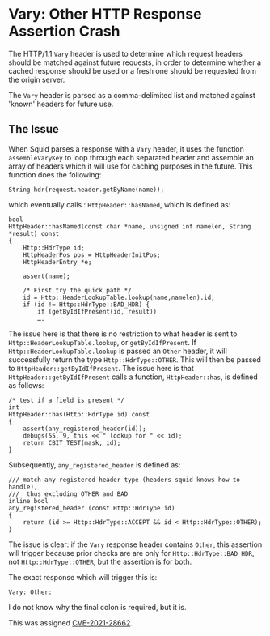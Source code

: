# Vary: Other HTTP Response Assertion Crash
The HTTP/1.1 `Vary` header is used to determine which request headers should be matched against future requests, in order to determine whether a cached response should be used or a fresh one should be requested from the origin server.

The `Vary` header is parsed as a comma-delimited list and matched against 'known' headers for future use.

## The Issue
When Squid parses a response with a `Vary` header, it uses the function `assembleVaryKey` to loop through each separated header and assemble an array of headers which it will use for caching purposes in the future. This function does the following:
```
String hdr(request.header.getByName(name));
```
which eventually calls : `HttpHeader::hasNamed`, which is defined as:
```
bool
HttpHeader::hasNamed(const char *name, unsigned int namelen, String *result) const
{   
    Http::HdrType id;
    HttpHeaderPos pos = HttpHeaderInitPos;
    HttpHeaderEntry *e;

    assert(name);

    /* First try the quick path */
    id = Http::HeaderLookupTable.lookup(name,namelen).id;
    if (id != Http::HdrType::BAD_HDR) {
        if (getByIdIfPresent(id, result))
        ….
```
The issue here is that there is no restriction to what header is sent to `Http::HeaderLookupTable.lookup`, or `getByIdIfPresent`. If `Http::HeaderLookupTable.lookup` is passed an `Other` header, it will successfully return the type `Http::HdrType::OTHER`. This will then be passed to `HttpHeader::getByIdIfPresent`.
The issue here is that `HttpHeader::getByIdIfPresent` calls a function, `HttpHeader::has`, is defined as follows:
```
/* test if a field is present */
int
HttpHeader::has(Http::HdrType id) const
{  
    assert(any_registered_header(id));
    debugs(55, 9, this << " lookup for " << id);
    return CBIT_TEST(mask, id);
} 
```
Subsequently, `any_registered_header` is defined as:
```
/// match any registered header type (headers squid knows how to handle),
///  thus excluding OTHER and BAD
inline bool
any_registered_header (const Http::HdrType id)
{   
    return (id >= Http::HdrType::ACCEPT && id < Http::HdrType::OTHER);
}
```

The issue is clear: if the `Vary` response header contains `Other`,  this assertion will trigger because prior checks are are only for `Http::HdrType::BAD_HDR`, not `Http::HdrType::OTHER`, but the assertion is for both.

The exact response which will trigger this is:
```
Vary: Other:
```

I do not know why the final colon is required, but it is.


This was assigned [CVE-2021-28662](https://cve.mitre.org/cgi-bin/cvename.cgi?name=CVE-2021-28662).
